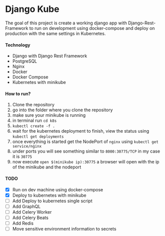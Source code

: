 # Django Kube

The goal of this project is create a working django app with Django-Rest-Framework 
to run on development using docker-compose and deploy on production with the same settings
in Kubernetes.

#### Technology
- Django with Django Rest Framework
- PostgreSQL
- Nginx
- Docker
- Docker Compose
- Kubernetes with minikube

#### How to run?
1. Clone the repository
2. go into the folder where you clone the repository
3. make sure your minikube is running
4. in terminal run `cd k8s`
5. `kubectl create -f .`
6. wait for the kubernetes deployment to finish, view the status using `kubectl get deployments`
7. once everything is started get the NodePort of `nginx` using `kubectl get service/nginx`
8. under ports you will see something similar to `8000:30775/TCP` in my case it is `30775`
9. now execute `open $(minikube ip):30775` a browser will open with the ip of the minikube and the nodeport


#### TODO
- [x] Run on dev machine using docker-compose
- [x] Deploy to kubernetes with minikube
- [ ] Add Deploy to kubernetes single script
- [ ] Add GraphQL
- [ ] Add Celery Worker
- [ ] Add Celery Beats
- [ ] Add Redis
- [ ] Move sensitive environment information to secrets
